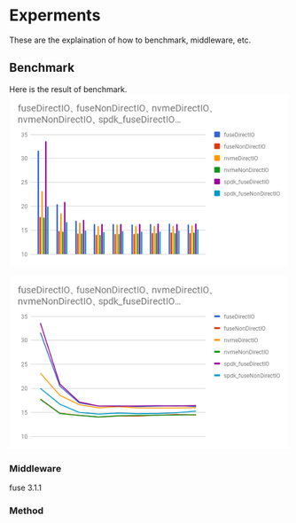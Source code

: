 # Experments

These are the explaination of how to benchmark, middleware, etc.

## Benchmark

Here is the result of benchmark.
![Bar Chart](image/bar_chart.png)  

![Line Chart](image/line_chart.png)  

### Middleware

fuse 3.1.1

### Method
